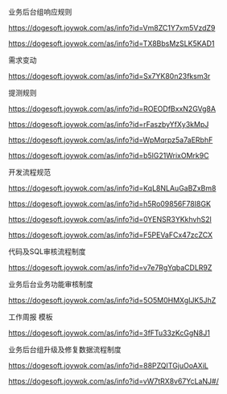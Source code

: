 业务后台组响应规则

https://dogesoft.joywok.com/as/info?id=Vm8ZC1Y7xm5VzdZ9

https://dogesoft.joywok.com/as/info?id=TX8BbsMzSLK5KAD1

需求变动

https://dogesoft.joywok.com/as/info?id=Sx7YK80n23fksm3r

提测规则

https://dogesoft.joywok.com/as/info?id=ROEODfBxxN2GVg8A

https://dogesoft.joywok.com/as/info?id=rFaszbyYfXy3kMpJ

https://dogesoft.joywok.com/as/info?id=WpMqrpz5a7aERbhF

https://dogesoft.joywok.com/as/info?id=b5lG21WrixOMrk9C

开发流程规范

https://dogesoft.joywok.com/as/info?id=KqL8NLAuGaBZxBm8

https://dogesoft.joywok.com/as/info?id=h5Ro09856F78I8GK

https://dogesoft.joywok.com/as/info?id=0YENSR3YKkhvhS2l

https://dogesoft.joywok.com/as/info?id=F5PEVaFCx47zcZCX

代码及SQL审核流程制度

https://dogesoft.joywok.com/as/info?id=v7e7RgYqbaCDLR9Z

业务后台业务功能审核制度

https://dogesoft.joywok.com/as/info?id=5O5M0HMXgIJK5JhZ

工作周报 模板

https://dogesoft.joywok.com/as/info?id=3fFTu33zKcGgN8J1


业务后台组升级及修复数据流程制度

https://dogesoft.joywok.com/as/info?id=88PZQITGjuOoAXiL


https://dogesoft.joywok.com/as/info?id=vW7tRX8v67YcLaNJ#/